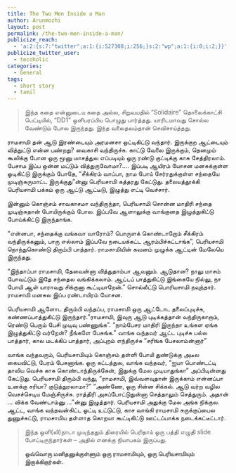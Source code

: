 ```yaml
---
title: The Two Men Inside a Man
author: Arunmozhi
layout: post
permalink: /the-two-men-inside-a-man/
publicize_reach:
  - 'a:2:{s:7:"twitter";a:1:{i:527308;i:256;}s:2:"wp";a:1:{i:0;i:2;}}'
publicize_twitter_user:
  - tecoholic
categories:
  - General
tags:
  - short story
  - tamil
---
```

> இந்த கதை என்னுடைய கதை அல்ல, சிறுவயதில் &#8220;Solidaire&#8221; தொலைக்காட்சி பெட்டியில், &#8220;DD1&#8221; ஒளிபரப்பிய பொழுது பார்த்தது. யாரிடமாவது சொல்ல வேண்டும் போல இருந்தது. இந்த வலைதலம்தான் செவிசாய்த்தது.

ராமசாமி தன் ஆடு இரண்டையும் அரமனசா ஒட்டிகிட்டு வந்தார். இருக்குற ஆட்டையும் வித்துட்டு என்ன பண்றது? வைகாசி வந்திருச்சு. காட்டு வேலை இருக்கும், தெனமும் கூலிக்கு போன ஒரு மூனு மாசத்துல எப்படியும் ஒரு ரண்டு குட்டிக்கு காசு சேத்திரலாம். பேசாம இப்ப ஒன்ன மட்டும் வித்துருவோமா?&#8230;. இப்படி ஆயிரம் யோசன மனசுக்குள்ள ஓடிகிட்டு இருக்கும் போதே, &#8220;சீக்கிரம் வாப்பா, நாம போய் சேர்ரதுக்குள்ள சந்தையே முடிஞ்சுருமாட்ட இருக்குது&#8221;ன்னு பெரியசாமி கத்தரது கேட்டுது. தலையத்தூக்கி பெரியசாமி பக்கம் ஒரு ஆட்டு ஆட்டீடு, இழுத்து எட்டி வெச்சார்.

இன்னும் கொஞ்சம் சாவகாசமா வந்திருந்தா, பெரியசாமி சொன்ன மாதிரி சந்தை முடிஞ்சுதான் போயிருக்கும் போல. இப்பவே ஆளாலுக்கு வாங்குனத இழுத்துகிட்டு போய்க்கிட்டு இருந்தாங்க.

&#8220;என்னபா, சந்தைக்கு வங்கவா வாரோம்? பொருளக் கொண்டாறோம் சீக்கிரம் வந்திருக்கனும், பாரு எல்லாம் இப்பவே நடையக்கட்ட ஆரம்பிச்சுட்டாங்க&#8221;, பெரியசாமி நொந்துகொண்டு திரும்பி பாத்தார். ராமசாமியின் கவனம் முழுக்க ஆட்டின் மேலேயெ இருந்தது.

&#8220;இந்தாப்பா ராமசாமி, தேவைன்னா வித்துதாம்பா ஆவனும். ஆடுதான? நாலு மாசம் போவட்டும் இதே சந்தைல வங்கிக்கலாம். ஆட்டப் பாத்துகிட்டு இங்கையே நில்லு, நா போயி ஆள் யாராவது சிக்குனா கூட்டியாறேன்.&#8221; சொல்லீட்டு பொரியசாமி நவுந்தார். ராமசாமி மனசுல இப்ப ரண்டாயிரம் யோசன.

பெரியசாமி ஆளோட திரும்பி வந்தப்ப, ராமசாமி ஒரு ஆட்டோட தலைப்புடிச்சு, கண்ணப்பாத்துகிட்டு இருந்தார்.&#8221;ராமசாமி, இவுரு ஆடு புடிக்கத்தான் வந்திருகாறாம், ரெண்டு பெரும் பேசி முடிவு பண்ணுங்க&#8221;. &#8220;நாம்பேசர மாதிரி இருந்தா உங்கள ஏங்க இழுத்துகிட்டு வர்றேன்? நீங்களே பேசுங்க.&#8221; வாங்க வந்தவர் ஆட்ட புடிச்சு பல்ல பாத்தார், கால மடக்கிப் பாத்தார், அப்புறம் எந்திருச்சு &#8220;சரிங்க பேசலாம்ன்னார்&#8221;

வாங்க வந்தவரும், பெரியசாமியும் கொஞ்சம் தள்ளி போயி துண்டுக்கு அடீல கையவிட்டு, பேரம் பேசுனாங்க. ஒரு கட்டத்துல, வாங்க வந்தவர், &#8220;ஐயா பொண்டட்டி தாலிய வெச்சு காசு கொண்டாந்திருக்கேன், இதுக்கு மேல முடியாதுங்கா&#8221; அப்பிடின்னது கேட்டுது. பெரியசாமி திரும்பி வந்து, &#8220;ராமசாமி, இவ்வளவுதான் இருக்காம் என்னப்பா உனக்கு சரியா? குடுத்துரலாமா?&#8221; &#8220;அண்ணே, ஒரு சின்ன சிக்கல். ஆடு வர்ற வழில வெசச்செடிய மேஞ்சிருச்சு. ராத்திரி அசப்போட்டுதுன்னா செத்தாலும் செத்துரும். அதான் &#8230; விக்க வேண்டாம்னு &#8230;&#8221;ன்னு இழுத்தார். பெரியசாமி அதுக்கு மேல அங்க நிக்குல. ஆட்ட, வாங்க வந்தவன்கிட்ட ஓட்டி உட்டுட்டு, காச வாங்கி ராமசாமி சுருக்குப்பைல துணுச்சுட்டு, ராமசாமிய தள்ளாத கொறயா கூட்டிகிட்டு ஊட்டப்பாக்க நடைக்கட்டீட்டார்.

> இந்த ஒளி(லி)நாடா முடிந்ததும் திரையில் பெரிதாய் ஒரு பத்தி எழுதி slide போட்டிருந்தார்கள் &#8211; அதில் எனக்கு நியாபகம் இருப்பது.
> 
> **ஒவ்வொரு மனிதனுக்குள்ளும் ஒரு ராமசாமியும், ஒரு பெரியசாமியும் இருக்கிறார்கள்.**
